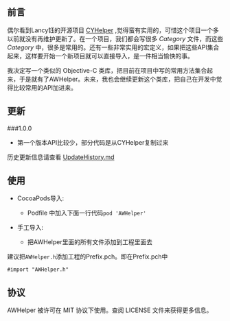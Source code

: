 ## 前言
偶尔看到Lancy钰的开源项目 [CYHelper](https://github.com/lancy/CYHelper) ,觉得蛮有实用的，可惜这个项目一个多以前就没有再维护更新了。在一个项目，我们都会写很多 *Category* 文件，而这些 *Category* 中，很多是常用的。还有一些非常实用的宏定义，如果把这些API集合起来，这样要开始一个新项目就可以直接导入，是一件相当愉快的事。

我决定写一个类似的 Objective-C 类库，把目前在项目中写的常用方法集合起来，于是就有了AWHelper。未来，我也会继续更新这个类库，把自己在开发中觉得比较常用的API加进来。


## 更新
###1.0.0
* 第一个版本API比较少，部分代码是从CYHelper复制过来

历史更新信息请查看 [UpdateHistory.md](https://github.com/Weibin-Huang/AWHelper/blob/master/UpdateHistory)


## 使用

* CocoaPods导入:
  * Podfile 中加入下面一行代码`pod 'AWHelper'`
  
* 手工导入:
  * 把AWHelper里面的所有文件添加到工程里面去

建议把`AWHelper.h`添加工程的Prefix.pch。即在Prefix.pch中

	#import "AWHelper.h"


## 协议

AWHelper 被许可在 MIT 协议下使用。查阅 LICENSE 文件来获得更多信息。
